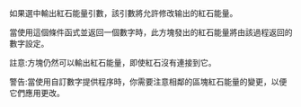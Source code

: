 如果選中輸出紅石能量引數，該引數將允許修改输出的紅石能量。

當使用這個條件函式並返回一個數字時，此方塊發出的紅石能量將由該過程返回的數字設定。

註意:方塊仍然可以輸出紅石能量，即使紅石沒有連接到它。

警告:當使用自訂數字提供程序時，你需要注意相鄰的區塊紅石能量的變更，以便它們應用更改。
